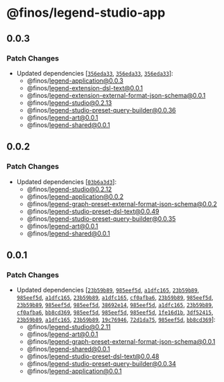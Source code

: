 # @finos/legend-studio-app

## 0.0.3

### Patch Changes

- Updated dependencies [[`356eda33`](https://github.com/finos/legend-studio/commit/356eda33c4efd9345ea48ae2e81dda4ad0029a09), [`356eda33`](https://github.com/finos/legend-studio/commit/356eda33c4efd9345ea48ae2e81dda4ad0029a09), [`356eda33`](https://github.com/finos/legend-studio/commit/356eda33c4efd9345ea48ae2e81dda4ad0029a09)]:
  - @finos/legend-application@0.0.3
  - @finos/legend-extension-dsl-text@0.0.1
  - @finos/legend-extension-external-format-json-schema@0.0.1
  - @finos/legend-studio@0.2.13
  - @finos/legend-studio-preset-query-builder@0.0.36
  - @finos/legend-art@0.0.1
  - @finos/legend-shared@0.0.1

## 0.0.2

### Patch Changes

- Updated dependencies [[`03b6a3d3`](https://github.com/finos/legend-studio/commit/03b6a3d375965b4dbc850dbaf695dc5400c9ffb2)]:
  - @finos/legend-studio@0.2.12
  - @finos/legend-application@0.0.2
  - @finos/legend-graph-preset-external-format-json-schema@0.0.2
  - @finos/legend-studio-preset-dsl-text@0.0.49
  - @finos/legend-studio-preset-query-builder@0.0.35
  - @finos/legend-art@0.0.1
  - @finos/legend-shared@0.0.1

## 0.0.1

### Patch Changes

- Updated dependencies [[`23b59b89`](https://github.com/finos/legend-studio/commit/23b59b8962c5049d1605bcb262c16cd3c012a1dd), [`985eef5d`](https://github.com/finos/legend-studio/commit/985eef5def2e4c115ba2ac25dbb851e084758ddc), [`a1dfc165`](https://github.com/finos/legend-studio/commit/a1dfc165dcf98eeea624400abc9f3c97eb2fda52), [`23b59b89`](https://github.com/finos/legend-studio/commit/23b59b8962c5049d1605bcb262c16cd3c012a1dd), [`985eef5d`](https://github.com/finos/legend-studio/commit/985eef5def2e4c115ba2ac25dbb851e084758ddc), [`a1dfc165`](https://github.com/finos/legend-studio/commit/a1dfc165dcf98eeea624400abc9f3c97eb2fda52), [`23b59b89`](https://github.com/finos/legend-studio/commit/23b59b8962c5049d1605bcb262c16cd3c012a1dd), [`a1dfc165`](https://github.com/finos/legend-studio/commit/a1dfc165dcf98eeea624400abc9f3c97eb2fda52), [`cf0afba6`](https://github.com/finos/legend-studio/commit/cf0afba6c2328b50d0ba9ebc7af312f737e88c0e), [`23b59b89`](https://github.com/finos/legend-studio/commit/23b59b8962c5049d1605bcb262c16cd3c012a1dd), [`985eef5d`](https://github.com/finos/legend-studio/commit/985eef5def2e4c115ba2ac25dbb851e084758ddc), [`23b59b89`](https://github.com/finos/legend-studio/commit/23b59b8962c5049d1605bcb262c16cd3c012a1dd), [`985eef5d`](https://github.com/finos/legend-studio/commit/985eef5def2e4c115ba2ac25dbb851e084758ddc), [`985eef5d`](https://github.com/finos/legend-studio/commit/985eef5def2e4c115ba2ac25dbb851e084758ddc), [`38692e14`](https://github.com/finos/legend-studio/commit/38692e14642369d68f4dc1c26788f77aca528126), [`985eef5d`](https://github.com/finos/legend-studio/commit/985eef5def2e4c115ba2ac25dbb851e084758ddc), [`a1dfc165`](https://github.com/finos/legend-studio/commit/a1dfc165dcf98eeea624400abc9f3c97eb2fda52), [`23b59b89`](https://github.com/finos/legend-studio/commit/23b59b8962c5049d1605bcb262c16cd3c012a1dd), [`cf0afba6`](https://github.com/finos/legend-studio/commit/cf0afba6c2328b50d0ba9ebc7af312f737e88c0e), [`bb8cd369`](https://github.com/finos/legend-studio/commit/bb8cd369da33fe58523d8eddf6bb0991da72edf1), [`985eef5d`](https://github.com/finos/legend-studio/commit/985eef5def2e4c115ba2ac25dbb851e084758ddc), [`985eef5d`](https://github.com/finos/legend-studio/commit/985eef5def2e4c115ba2ac25dbb851e084758ddc), [`985eef5d`](https://github.com/finos/legend-studio/commit/985eef5def2e4c115ba2ac25dbb851e084758ddc), [`1fe16d1b`](https://github.com/finos/legend-studio/commit/1fe16d1b47969817be5eefa532653bdbeb9ef18c), [`3df52415`](https://github.com/finos/legend-studio/commit/3df52415c091610474a3e6fb9473e092a73038f1), [`23b59b89`](https://github.com/finos/legend-studio/commit/23b59b8962c5049d1605bcb262c16cd3c012a1dd), [`a1dfc165`](https://github.com/finos/legend-studio/commit/a1dfc165dcf98eeea624400abc9f3c97eb2fda52), [`23b59b89`](https://github.com/finos/legend-studio/commit/23b59b8962c5049d1605bcb262c16cd3c012a1dd), [`19c76946`](https://github.com/finos/legend-studio/commit/19c769468f504512882fa795d38c24410460a17e), [`72d1da75`](https://github.com/finos/legend-studio/commit/72d1da758f6b5c9c7011470ba6f58b434c6c5a12), [`985eef5d`](https://github.com/finos/legend-studio/commit/985eef5def2e4c115ba2ac25dbb851e084758ddc), [`bb8cd369`](https://github.com/finos/legend-studio/commit/bb8cd369da33fe58523d8eddf6bb0991da72edf1)]:
  - @finos/legend-studio@0.2.11
  - @finos/legend-art@0.0.1
  - @finos/legend-graph-preset-external-format-json-schema@0.0.1
  - @finos/legend-shared@0.0.1
  - @finos/legend-studio-preset-dsl-text@0.0.48
  - @finos/legend-studio-preset-query-builder@0.0.34
  - @finos/legend-application@0.0.1
